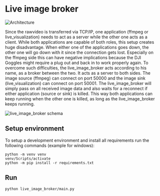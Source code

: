 # Live image broker

![Architecture](../../doc/export/architecture.svg "architecture")

Since the rawvideo is transferred via TCP/IP, one application (ffmpeg or live_visualization)
needs to act as a server while the other one acts as a client.
While both applications are capable of both roles, this setup creates huge disadvantage.
When either one of the applications goes down, the other one will go down with it since the connection gets lost.
Especially on the ffmpeg side this can have negative implications because the DJI Goggles might require a
plug out and back in to work properly again.
To overcome such difficulties, the live_image_broker acts according to his name, as a broker between the two.
It acts as a server to both sides. The image source (ffmpeg) can connect on port 50000 and the image sink 
(live_visualization) can connect on port 50001. The live_image_broker will simply pass on all received image data
and also waits for a reconnect if either application (source or sink) is killed. This way both applications can
keep running when the other one is killed, as long as the live_image_broker keeps running.

![live_image_broker schema](../../doc/export/live_image_broker_schema.svg "live_image_broker schema")

## Setup environment

To setup a development environment and install all requirements run the following commands (example for windows):

    python -m venv venv
    venv/Scripts/activate
    python -m pip install -r requirements.txt

## Run

    python live_image_broker/main.py